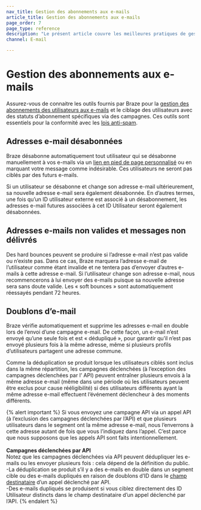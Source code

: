 ```yaml
---
nav_title: Gestion des abonnements aux e-mails
article_title: Gestion des abonnements aux e-mails
page_order: 7
page_type: reference
description: "Le présent article couvre les meilleures pratiques de gestion des abonnements aux e-mails, notamment pour les utilisateurs non-inscrits, non valides ou dupliqués."
channel: E-mail

---
```

   
# Gestion des abonnements aux e-mails

Assurez-vous de connaitre les outils fournis par Braze pour la [gestion des abonnements des utilisateurs aux e-mails][22] et le ciblage des utilisateurs avec des statuts d’abonnement spécifiques via des campagnes. Ces outils sont essentiels pour la conformité avec les [lois anti-spam][23].

## Adresses e-mail désabonnées

Braze désabonne automatiquement tout utilisateur qui se désabonne manuellement à vos e-mails via un [lien en pied de page personnalisé]({{site.baseurl}}/user_guide/message_building_by_channel/email/managing_user_subscriptions/#changing-email-subscriptions) ou en marquant votre message comme indésirable. Ces utilisateurs ne seront pas ciblés par des futurs e-mails.

Si un utilisateur se désabonne et change son adresse e-mail ultérieurement, sa nouvelle adresse e-mail sera également désabonnée. En d’autres termes, une fois qu’un ID utilisateur externe est associé à un désabonnement, les adresses e-mail futures associées à cet ID Utilisateur seront également désabonnées.

## Adresses e-mails non valides et messages non délivrés

Des hard bounces peuvent se produire si l’adresse e-mail n’est pas valide ou n’existe pas. Dans ce cas, Braze marquera l’adresse e-mail de l’utilisateur comme étant invalide et ne tentera pas d’envoyer d’autres e-mails à cette adresse e-mail. Si l’utilisateur change son adresse e-mail, nous recommencerons à lui envoyer des e-mails puisque sa nouvelle adresse sera sans doute valide. Les « soft bounces » sont automatiquement réessayés pendant 72 heures.

## Doublons d’e-mail

Braze vérifie automatiquement et supprime les adresses e-mail en double lors de l’envoi d’une campagne e-mail. De cette façon, un e-mail n’est envoyé qu’une seule fois et est « dédupliqué », pour garantir qu’il n’est pas envoyé plusieurs fois à la même adresse, même si plusieurs profils d’utilisateurs partagent une adresse commune. 

Comme la déduplication se produit lorsque les utilisateurs ciblés sont inclus dans la même répartition, les campagnes déclenchées (à l’exception des campagnes déclenchées par l’ API) peuvent entraîner plusieurs envois à la même adresse e-mail (même dans une période où les utilisateurs peuvent être exclus pour cause rééligibilité) si des utilisateurs différents ayant la même adresse e-mail effectuent l’événement déclencheur à des moments différents. 

{% alert important %}
Si vous envoyez une campagne API via un appel API (à l’exclusion des campagnes déclenchées par l’API) et que plusieurs utilisateurs dans le segment ont la même adresse e-mail, nous l’enverrons à cette adresse autant de fois que vous l’indiquez dans l’appel. C’est parce que nous supposons que les appels API sont faits intentionnellement. 
<br><br>
**Campagnes déclenchées par API**<br>
Notez que les campagnes déclenchées via API peuvent dédupliquer les e-mails ou les envoyer plusieurs fois : cela dépend de la définition du public. <br>-La déduplication se produit s’il y a des e-mails en double dans un segment cible ou des e-mails dupliqués en raison de doublons d’ID dans le [champ destinataire]({{site.baseurl}}/api/endpoints/messaging/send_messages/post_send_triggered_campaigns/) d’un appel déclenché par API. <br>-Des e-mails dupliqués se produisent si vous ciblez directement des ID Utilisateur distincts dans le champ destinataire d’un appel déclenché par l’API. 
{% endalert %}

[22]: {{site.baseurl}}/user_guide/message_building_by_channel/email/managing_user_subscriptions/#managing-user-subscriptions
[23]: {{site.baseurl}}/help/best_practices/spam_regulations/#spam-regulations
